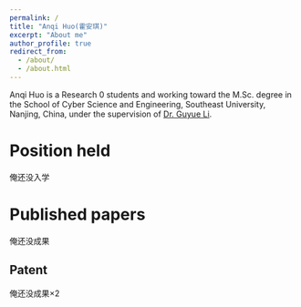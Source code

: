 ```yaml
---
permalink: /
title: "Anqi Huo(霍安琪)"
excerpt: "About me"
author_profile: true
redirect_from: 
  - /about/
  - /about.html
---
```


Anqi Huo is a Research 0 students and working toward the M.Sc. degree in the School of Cyber Science and Engineering, Southeast University, Nanjing, China, under the supervision of [Dr. Guyue Li](https://cyber.seu.edu.cn/lgy1/list.htm). 


Position held
======
俺还没入学


Published papers
======
俺还没成果



Patent
------
俺还没成果×2




